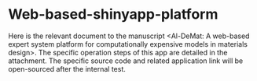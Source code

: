 # Web-based-shinyapp-platform
Here is the relevant document to the manuscript <Al-DeMat: A web-based expert system platform for computationally expensive models in materials design>. The specific operation steps of this app are detailed in the attachment.
The specific source code and related application link will be open-sourced after the internal test.
